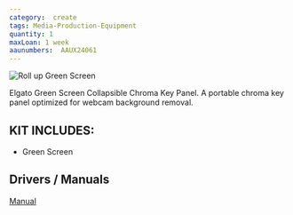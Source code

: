 ```yaml
---
category:  create
tags: Media-Production-Equipment
quantity: 1
maxLoan: 1 week
aaunumbers:  AAUX24061
---
```

![Roll up Green Screen](https://res.cloudinary.com/elgato-pwa/image/upload/q_auto,f_auto/v1679475106/Products/10GAF9901/above-the-fold/desktop/green-screen-01_wdgayh.jpg)

Elgato Green Screen Collapsible Chroma Key Panel. A portable chroma key panel optimized for webcam background removal.
## KIT INCLUDES:
-  Green Screen

## Drivers / Manuals
[Manual](https://manuals.plus/elgato/green-screen-collapsible-chroma-key-panel-manual)



